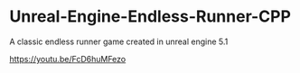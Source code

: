# Unreal-Engine-Endless-Runner-CPP
A classic endless runner game created in unreal engine 5.1

https://youtu.be/FcD6huMFezo
